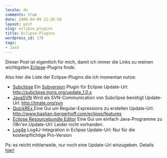 ```yaml
---
locale: de
comments: true
date: 2006-04-09 21:26:58
layout: post
slug: eclipse_plugins
title: Eclipse-Plugins
wordpress_id: 176
tags:
- Java
---
```


Dieser Post ist eigentlich für mich, damit ich immer die Links zu meinen
wichtigsten [Eclipse](http://eclipse.org)-Plugins finde.

Also hier die Liste der Eclipse-Plugins die ich momentan nutze:

  * [Subclipse](http://subclipse.tigris.org/) Ein
    [Subversion](http://subversion.tigris.org/) Plugin für Eclipse Update-Url:
    http://subclipse.tigris.org/update_1.0.x
  * [JavaSVN](http://tmate.org/svn/) Wird als SVN-Communication von Subclipse
    benötigt Update-Url: http://tmate.org/svn
  * [QuickREx
    ](http://www.bastian-bergerhoff.com/eclipse/features/web/QuickREx/toc.html)
    Eine Gui um Regular-Expressions zu erstellen Update-Url:
    http://www.bastian-bergerhoff.com/eclipse/features
  * [Eclipse Resourcebundle Editor](http://www.resourcebundleeditor.com/) Eine Gui
    um einfach Java-Programme zu i18n'en Update-Url: Leider nicht vorhanden.
  * [Log4e](http://log4e.jayefem.de/) Log4J-Integration in Eclipse Update-Url: Nur
    für die kostenpflichtige Pro-Version

Ps: es reicht mittlerweile, nur noch eine Update-Url einzugeben. Details
[hier!](http://blog.wannawork.de/index.php/2006/06/30/eclipse_plugin_aggregator)
